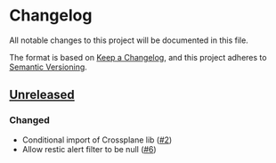 # Changelog
All notable changes to this project will be documented in this file.

The format is based on [Keep a Changelog](https://keepachangelog.com/en/1.0.0/),
and this project adheres to [Semantic Versioning](https://semver.org/spec/v2.0.0.html).

## [Unreleased]
### Changed

- Conditional import of Crossplane lib ([#2])
- Allow restic alert filter to be null ([#6])

[Unreleased]: https://github.com/projectsyn/component-backup-k8up/compare/a73e2f519e7777a24beeeac43449cd805aa5b946...HEAD

[#2]: https://github.com/projectsyn/component-backup-k8up/pull/2
[#6]: https://github.com/projectsyn/component-backup-k8up/pull/6
